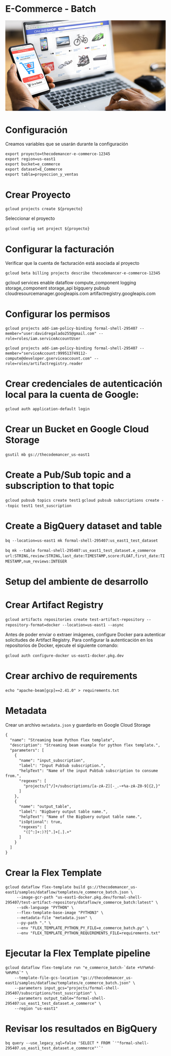 
# E-Commerce - Batch

<img src="https://github.com/thecodemancer/e-commerce/blob/63dfe15f147e5eb22ae896aa3d861d78f007a2ef/img/e_commerce.jpeg" />

# Configuración

Creamos variables que se usarán durante la configuración

```
export proyecto=thecodemancer-e-commerce-12345
export region=us-east1
export bucket=e_commerce
export dataset=E_Commerce
export tabla=proyeccion_y_ventas
```

# Crear Proyecto

```
gcloud projects create ${proyecto}
```

Seleccionar el proyecto

```gcloud config set project ${proyecto}```

# Configurar la facturación

Verificar que la cuenta de facturación está asociada al proyecto

```
gcloud beta billing projects describe thecodemancer-e-commerce-12345
```

gcloud services enable dataflow compute_component logging storage_component storage_api bigquery pubsub cloudresourcemanager.googleapis.com artifactregistry.googleapis.com

# Configurar los permisos
```
gcloud projects add-iam-policy-binding formal-shell-295407 --member="user:davidregalado255@gmail.com" --role=roles/iam.serviceAccountUser
```

```
gcloud projects add-iam-policy-binding formal-shell-295407 --member="serviceAccount:999513749112-compute@developer.gserviceaccount.com" --role=roles/artifactregistry.reader
```

# Crear credenciales de autenticación local para la cuenta de Google:

```
gcloud auth application-default login
```

# Crear un Bucket en Google Cloud Storage

```gsutil mb gs://thecodemancer_us-east1```

# Create a Pub/Sub topic and a subscription to that topic

```gcloud pubsub topics create test1```
```gcloud pubsub subscriptions create --topic test1 test_suscription```

# Create a BigQuery dataset and table

```bq --location=us-east1 mk formal-shell-295407:us_east1_test_dataset```

```bq mk --table formal-shell-295407:us_east1_test_dataset.e_commerce url:STRING,review:STRING,last_date:TIMESTAMP,score:FLOAT,first_date:TIMESTAMP,num_reviews:INTEGER```

# Setup del ambiente de desarrollo

# Crear Artifact Registry

```gcloud artifacts repositories create test-artifact-repository --repository-format=docker --location=us-east1 --async```

Antes de poder enviar o extraer imágenes, configure Docker para autenticar solicitudes de Artifact Registry. Para configurar la autenticación en los repositorios de Docker, ejecute el siguiente comando:

```gcloud auth configure-docker us-east1-docker.pkg.dev```

# Crear archivo de requirements

```echo "apache-beam[gcp]==2.41.0" > requirements.txt```

# Metadata

Crear un archivo ```metadata.json``` y guardarlo en Google Cloud Storage

```
{
  "name": "Streaming beam Python flex template",
  "description": "Streaming beam example for python flex template.",
  "parameters": [
    {
      "name": "input_subscription",
      "label": "Input PubSub subscription.",
      "helpText": "Name of the input PubSub subscription to consume from.",
      "regexes": [
        "projects/[^/]+/subscriptions/[a-zA-Z][-_.~+%a-zA-Z0-9]{2,}"
      ]
    },
    {
      "name": "output_table",
      "label": "BigQuery output table name.",
      "helpText": "Name of the BigQuery output table name.",
      "isOptional": true,
      "regexes": [
        "([^:]+:)?[^.]+[.].+"
      ]
    }
  ]
}
```

# Crear la Flex Template

```
gcloud dataflow flex-template build gs://thecodemancer_us-east1/samples/dataflow/templates/e_commerce_batch.json \
     --image-gcr-path "us-east1-docker.pkg.dev/formal-shell-295407/test-artifact-repository/dataflow/e_commerce_batch:latest" \
     --sdk-language "PYTHON" \
     --flex-template-base-image "PYTHON3" \
     --metadata-file "metadata.json" \
     --py-path "." \
     --env "FLEX_TEMPLATE_PYTHON_PY_FILE=e_commerce_batch.py" \
     --env "FLEX_TEMPLATE_PYTHON_REQUIREMENTS_FILE=requirements.txt"
```

# Ejecutar la Flex Template pipeline

```
gcloud dataflow flex-template run "e_commerce_batch-`date +%Y%m%d-%H%M%S`" \
    --template-file-gcs-location "gs://thecodemancer_us-east1/samples/dataflow/templates/e_commerce_batch.json" \
    --parameters input_gcs="projects/formal-shell-295407/subscriptions/test_suscription" \
    --parameters output_table="formal-shell-295407:us_east1_test_dataset.e_commerce" \
    --region "us-east1"
```

# Revisar los resultados en BigQuery

```
bq query --use_legacy_sql=false 'SELECT * FROM `'"formal-shell-295407.us_east1_test_dataset.e_commerce"'`'
```
